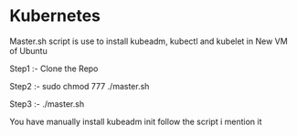 # Kubernetes
 
Master.sh script is use to install kubeadm, kubectl and kubelet in New VM of Ubuntu

Step1 :- Clone the Repo

Step2 :- sudo chmod 777 ./master.sh

Step3 :- ./master.sh

You have manually install kubeadm init follow the script i mention it
